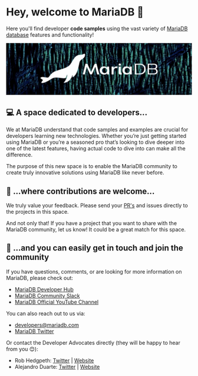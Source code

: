 # Hey, welcome to MariaDB 👋

Here you'll find developer **code samples** using the vast variety of [MariaDB database](https://mariadb.com) features and functionality!

![Tux, the Linux mascot](mariadb-banner.png)

## 💻 A space dedicated to developers...

We at MariaDB understand that code samples and examples are crucial for developers learning new technologies. Whether you’re just getting started using MariaDB or you’re a seasoned pro that’s looking to dive deeper into one of the latest features, having actual code to dive into can make all the difference.

The purpose of this new space is to enable the MariaDB community to create truly innovative solutions using MariaDB like never before.

## 🤝 ...where contributions are welcome...

We truly value your feedback. Please send your [PR's](https://docs.github.com/en/pull-requests/collaborating-with-pull-requests/proposing-changes-to-your-work-with-pull-requests/about-pull-requests) and issues directly to the projects in this space.

And not only that! If you have a project that you want to share with the MariaDB community, let us know! It could be a great match for this space.

## 🦭 ...and you can easily get in touch and join the community 

If you have questions, comments, or are looking for more information on MariaDB, please check out:

* [MariaDB Developer Hub](https://mariadb.com/developers)
* [MariaDB Community Slack](https://r.mariadb.com/join-community-slack)
*  [MariaDB Official YouTube Channel](https://youtube.com/mariadb)

You can also reach out to us via:

* [developers@mariadb.com](mailto:developers@mariadb.com)
* [MariaDB Twitter](https://twitter.com/mariadb)

Or contact the Developer Advocates directly (they will be happy to hear from you 😊):

* Rob Hedgpeth: [Twitter](https://twitter.com/probablyrealrob) | [Website](https://probablyrealrob.com)
* Alejandro Duarte: [Twitter](https://twitter.com/alejandro_du) | [Website](https://www.programmingbrain.com)
